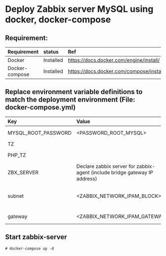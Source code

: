 # Deploy Zabbix server MySQL using docker, docker-compose

## Requirement:
| Requirement | status | Ref | 
| :--- | :--- | :--- |
| Docker | Installed | https://docs.docker.com/engine/install/ | 
| Docker-compose | Installed | https://docs.docker.com/compose/install/standalone/ |

## Replace environment variable definitions to match the deployment environment (File: docker-compose.yml)
| Key | Value | Describe | Example |
| :--- | :--- | :--- | :--- |
| MYSQL_ROOT_PASSWORD | <PASSWORD_ROOT_MYSQL> | Password Root Mysql | MYSQL_ROOT_PASSWORD: "mypassword" |
| TZ | <TIMEZONE> | Local timezone | TZ: "Asia/Ho_Chi_Minh" |
| PHP_TZ | <TIMEZONE> | PHP Local timezone <=> Local timezone | PHP_TZ: "Asia/Ho_Chi_Minh" |
| ZBX_SERVER | Declare zabbix server for zabbix-agent (include bridge gateway IP address) | ZBX_SERVER: "zabbix-server,192.168.10.1" |
| subnet | <ZABBIX_NETWORK_IPAM_BLOCK> | Network block allocate IP using for Zabbix and Dependency | subnet: "192.168.10.0/24" |
| gateway | <ZABBIX_NETWORK_IPAM_GATEWAY> | Bridge gateway IP address | gateway: "192.168.10.1" |


## Start zabbix-server
```
# docker-compose up -d
```

